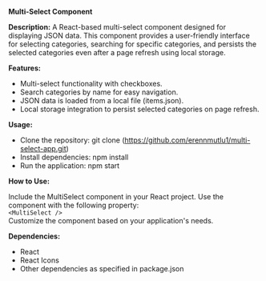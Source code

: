 **Multi-Select Component**

**Description:**
A React-based multi-select component designed for displaying JSON data. This component provides a user-friendly interface for selecting categories, searching for specific categories, and persists the selected categories even after a page refresh using local storage.

**Features:**

- Multi-select functionality with checkboxes.
- Search categories by name for easy navigation.
- JSON data is loaded from a local file (items.json).
- Local storage integration to persist selected categories on page refresh.

**Usage:**

- Clone the repository: git clone (https://github.com/erennmutlu1/multi-select-app.git)
- Install dependencies: npm install
- Run the application: npm start

**How to Use:**

Include the MultiSelect component in your React project.
Use the component with the following property: </br>
    </t>`<MultiSelect />` </br>
Customize the component based on your application's needs.

**Dependencies:**
- React
- React Icons
- Other dependencies as specified in package.json
